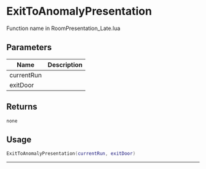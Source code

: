 # ExitToAnomalyPresentation

Function name in RoomPresentation_Late.lua

## Parameters

| Name       | Description |
| ---------- | ----------- |
| currentRun |             |
| exitDoor   |             |

## Returns

`none`

## Usage

```lua
ExitToAnomalyPresentation(currentRun, exitDoor)
```

---
